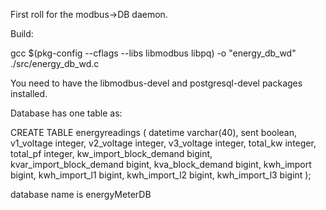 First roll for the modbus->DB daemon.

Build:

gcc $(pkg-config --cflags --libs libmodbus libpq) -o "energy_db_wd" ./src/energy_db_wd.c

You need to have the libmodbus-devel and postgresql-devel packages installed.

Database has one table as:

CREATE TABLE energyreadings
(
  datetime varchar(40),
  sent boolean,
  v1_voltage integer,
  v2_voltage integer,
  v3_voltage integer,
  total_kw integer,
  total_pf integer,
  kw_import_block_demand bigint,
  kvar_import_block_demand bigint,
  kva_block_demand bigint,
  kwh_import bigint,
  kwh_import_l1 bigint,
  kwh_import_l2 bigint,
  kwh_import_l3 bigint
);

database name is energyMeterDB

